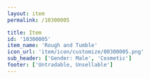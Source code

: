 ```yaml
---
layout: item
permalink: /10300005

title: Item
id: '10300005'
item_name: 'Rough and Tumble'
icon_url: 'item/icon/customize/00300005.png'
sub_header: ['Gender: Male', 'Cosmetic']
footer: ['Untradable, Unsellable']
---
```

